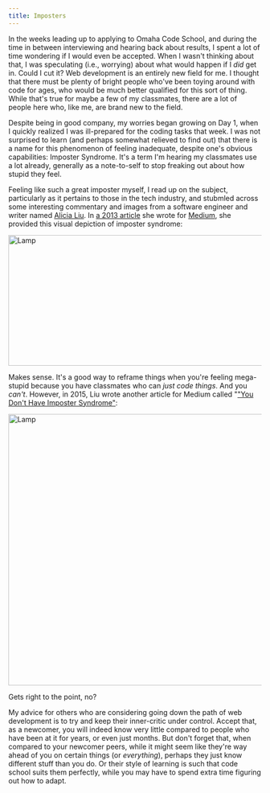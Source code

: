 ```yaml
---
title: Imposters
---
```


In the weeks leading up to applying to Omaha Code School, and during the time in between interviewing and hearing back about results, I spent a lot of time wondering if I would even be accepted. When I wasn't thinking about that, I was speculating (i.e., worrying) about what would happen if I <i>did</i> get in. Could I cut it? Web development is an entirely new field for me. I thought that there must be plenty of bright people who've been toying around with code for ages, who would be much better qualified for this sort of thing. While that's true for maybe a few of my classmates, there are a lot of people here who, like me, are brand new to the field.

Despite being in good company, my worries began growing on Day 1, when I quickly realized I was ill-prepared for the coding tasks that week. I was not surprised to learn (and perhaps somewhat relieved to find out) that there is a name for this phenomenon of feeling inadequate, despite one's obvious capabilities: Imposter Syndrome. It's a term I'm hearing my classmates use a lot already, generally as a note-to-self to stop freaking out about how stupid they feel. 

Feeling like such a great imposter myself, I read up on the subject, particularly as it pertains to those in the tech industry, and stubmled across some interesting commentary and images from a software engineer and writer named <a href="http://alicialiu.me/">Alicia Liu</a>. In <a href="https://medium.com/@aliciatweet/overcoming-impostor-syndrome-bdae04e46ec5#.ti4gk7qw0">a 2013 article</a> she wrote for <a href="https://medium.com/">Medium</a>, she provided this visual depiction of imposter syndrome:

<img src="https://cdn-images-1.medium.com/max/800/0*VtB9_W6sRf4z6O0d.png" alt="Lamp" width="700" height="260">

Makes sense. It's a good way to reframe things when you're feeling mega-stupid because you have classmates who can <i>just code things</i>. And you <i>can't</i>. However, in 2015, Liu wrote another article for Medium called "<a href="https://medium.com/@aliciatweet/you-don-t-have-impostor-syndrome-126e4c4bdcc#.cfyx1pl2p">"You Don't Have Imposter Syndrome"</a>:

<img src="https://cdn-images-1.medium.com/max/800/1*viEKv4-P_5q5Yn_2EaI18w.png" alt="Lamp" width="600" height="540">

Gets right to the point, no?

My advice for others who are considering going down the path of web development is to try and keep their inner-critic under control. Accept that, as a newcomer, you will indeed know very little compared to people who have been at it for years, or even just months. But don't forget that, when compared to your newcomer peers, while it might seem like they're way ahead of you on certain things (or <i>everything</i>), perhaps they just know different stuff than you do. Or their style of learning is such that code school suits them perfectly, while you may have to spend extra time figuring out how to adapt.
